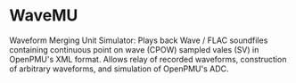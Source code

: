 # WaveMU
Waveform Merging Unit Simulator:  Plays back Wave / FLAC soundfiles containing continuous point on wave (CPOW) sampled vales (SV)  in OpenPMU's XML format.  Allows relay of recorded waveforms, construction of arbitrary waveforms, and simulation of OpenPMU's ADC.
